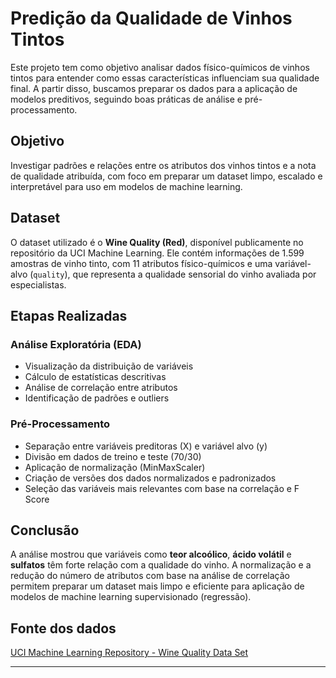 # Predição da Qualidade de Vinhos Tintos

Este projeto tem como objetivo analisar dados físico-químicos de vinhos tintos para entender como essas características influenciam sua qualidade final. A partir disso, buscamos preparar os dados para a aplicação de modelos preditivos, seguindo boas práticas de análise e pré-processamento.

## Objetivo

Investigar padrões e relações entre os atributos dos vinhos tintos e a nota de qualidade atribuída, com foco em preparar um dataset limpo, escalado e interpretável para uso em modelos de machine learning.

## Dataset

O dataset utilizado é o **Wine Quality (Red)**, disponível publicamente no repositório da UCI Machine Learning. Ele contém informações de 1.599 amostras de vinho tinto, com 11 atributos físico-químicos e uma variável-alvo (`quality`), que representa a qualidade sensorial do vinho avaliada por especialistas.

## Etapas Realizadas

###  Análise Exploratória (EDA)
- Visualização da distribuição de variáveis
- Cálculo de estatísticas descritivas
- Análise de correlação entre atributos
- Identificação de padrões e outliers

###  Pré-Processamento
- Separação entre variáveis preditoras (X) e variável alvo (y)
- Divisão em dados de treino e teste (70/30)
- Aplicação de normalização (MinMaxScaler)
- Criação de versões dos dados normalizados e padronizados
- Seleção das variáveis mais relevantes com base na correlação e F Score


## Conclusão

A análise mostrou que variáveis como **teor alcoólico**, **ácido volátil** e **sulfatos** têm forte relação com a qualidade do vinho. A normalização e a redução do número de atributos com base na análise de correlação permitem preparar um dataset mais limpo e eficiente para aplicação de modelos de machine learning supervisionado (regressão).

## Fonte dos dados

[UCI Machine Learning Repository - Wine Quality Data Set](https://archive.ics.uci.edu/ml/datasets/wine+quality)

---
